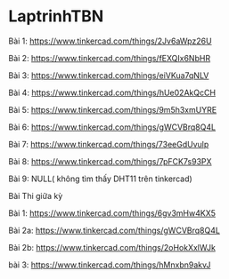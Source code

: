 # LaptrinhTBN
Bài 1: https://www.tinkercad.com/things/2Jv6aWpz26U

Bài 2: https://www.tinkercad.com/things/fEXQIx6NbHR

Bài 3: https://www.tinkercad.com/things/eiVKua7qNLV

Bài 4: https://www.tinkercad.com/things/hUe02AkQcCH 

Bài 5: https://www.tinkercad.com/things/9m5h3xmUYRE

Bài 6: https://www.tinkercad.com/things/gWCVBrq8Q4L

Bài 7: https://www.tinkercad.com/things/73eeGdUvulp

Bài 8: https://www.tinkercad.com/things/7pFCK7s93PX

Bài 9: NULL( không tìm thấy DHT11 trên tinkercad)

   Bài Thi giữa kỳ
   
Bài 1: https://www.tinkercad.com/things/6gv3mHw4KX5

Bài 2a: https://www.tinkercad.com/things/gWCVBrq8Q4L

Bài 2b: https://www.tinkercad.com/things/2oHokXxlWJk

bài 3: https://www.tinkercad.com/things/hMnxbn9akvJ
